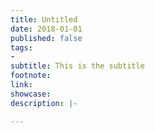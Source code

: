 ```yaml
---
title: Untitled
date: 2018-01-01
published: false
tags:
- 
subtitle: This is the subtitle
footnote: 
link: 
showcase: 
description: |-

---
```


